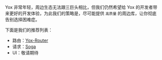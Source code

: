 Yox 非常年轻，周边生态无法跟三巨头相比，但我们仍然希望给 Yox 的开发者带来更好的开发体验，为此我们的策略是，尽可能提供 `高质量` 的周边库，让你彻底告别选择困难症。

下面是我们的推荐列表：

* 路由：[Yox-Router](https://github.com/yoxjs/yox-router)
* 请求：[Soga](https://github.com/musicode/soga)
* UI：敬请期待